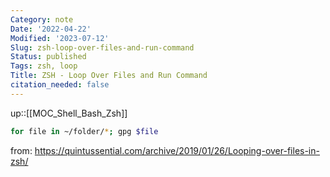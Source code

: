```yaml
---
Category: note
Date: '2022-04-22'
Modified: '2023-07-12'
Slug: zsh-loop-over-files-and-run-command
Status: published
Tags: zsh, loop
Title: ZSH - Loop Over Files and Run Command
citation_needed: false
---
```

up::[[MOC_Shell_Bash_Zsh]]

```sh
for file in ~/folder/*; gpg $file
```

from: <https://quintussential.com/archive/2019/01/26/Looping-over-files-in-zsh/>
